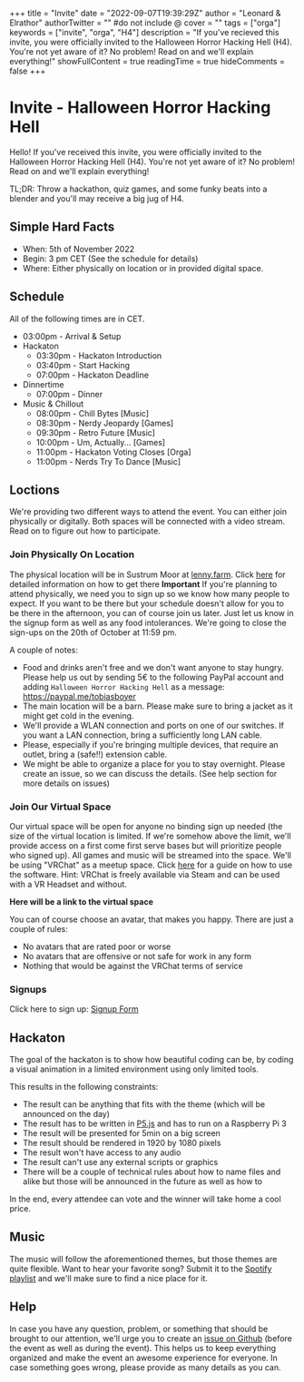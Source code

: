 +++
title = "Invite"
date = "2022-09-07T19:39:29Z"
author = "Leonard & Elrathor"
authorTwitter = "" #do not include @
cover = ""
tags = ["orga"]
keywords = ["invite", "orga", "H4"]
description = "If you've recieved this invite, you were officially invited to the Halloween Horror Hacking Hell (H4). You're not yet aware of it? No problem! Read on and we'll explain everything!"
showFullContent = true
readingTime = true
hideComments = false
+++

# Invite - Halloween Horror Hacking Hell
Hello! If you've received this invite, you were officially invited to the Halloween Horror Hacking Hell (H4). You're not yet aware of it? No problem! Read on and we'll explain everything!

TL;DR: Throw a hackathon, quiz games, and some funky beats into a blender and you'll may receive a big jug of H4.

## Simple Hard Facts
- When: 5th of November 2022
- Begin: 3 pm CET (See the schedule for details)
- Where: Either physically on location or in provided digital space.

## Schedule
All of the following times are in CET.
- 03:00pm - Arrival & Setup
- Hackaton
  - 03:30pm - Hackaton Introduction
  - 03:40pm - Start Hacking
  - 07:00pm - Hackaton Deadline
- Dinnertime
  - 07:00pm - Dinner
- Music & Chillout
  - 08:00pm - Chill Bytes [Music]
  - 08:30pm - Nerdy Jeopardy [Games]
  - 09:30pm - Retro Future [Music]
  - 10:00pm - Um, Actually... [Games]
  - 11:00pm - Hackaton Voting Closes [Orga]
  - 11:00pm - Nerds Try To Dance [Music]

## Loctions
We're providing two different ways to attend the event. You can either join physically or digitally. Both spaces will be connected with a video stream. Read on to figure out how to participate.

### Join Physically On Location
The physical location will be in Sustrum Moor at [lenny.farm](lenny.farm). Click [here](https://goo.gl/maps/5VRgaEzkyajWLxW56) for detailed information on how to get there **Important** If you're planning to attend physically, we need you to sign up so we know how many people to expect. If you want to be there but your schedule doesn't allow for you to be there in the afternoon, you can of course join us later. Just let us know in the signup form as well as any food intolerances. We're going to close the sign-ups on the 20th of October at 11:59 pm.

A couple of notes:
- Food and drinks aren't free and we don't want anyone to stay hungry. Please help us out by sending 5€ to the following PayPal account and adding `Halloween Horror Hacking Hell` as a message: https://paypal.me/tobiasboyer
- The main location will be a barn. Please make sure to bring a jacket as it might get cold in the evening.
- We'll provide a WLAN connection and ports on one of our switches. If you want a LAN connection, bring a sufficiently long LAN cable.
- Please, especially if you're bringing multiple devices, that require an outlet, bring a (safe!!) extension cable.
- We might be able to organize a place for you to stay overnight. Please create an issue, so we can discuss the details. (See help section for more details on issues)

### Join Our Virtual Space
Our virtual space will be open for anyone no binding sign up needed (the size of the virtual location is limited. If we're somehow above the limit, we'll provide access on a first come first serve bases but will prioritize people who signed up). All games and music will be streamed into the space. We'll be using "VRChat" as a meetup space. Click [here](https://youtu.be/WtENuEbqUXk) for a guide on how to use the software. Hint: VRChat is freely available via Steam and can be used with a VR Headset and without. 

**Here will be a link to the virtual space**

You can of course choose an avatar, that makes you happy. There are just a couple of rules:
- No avatars that are rated poor or worse
- No avatars that are offensive or not safe for work in any form
- Nothing that would be against the VRChat terms of service

### Signups
Click here to sign up: [Signup Form](https://forms.gle/SjC5aMMaB4BdKDd97)

## Hackaton
The goal of the hackaton is to show how beautiful coding can be, by coding a visual animation in a limited environment using only limited tools.

This results in the following constraints:
- The result can be anything that fits with the theme (which will be announced on the day)
- The result has to be written in [P5.js](https://p5js.org/) and has to run on a Raspberry Pi 3
- The result will be presented for 5min on a big screen
- The result should be rendered in 1920 by 1080 pixels
- The result won't have access to any audio
- The result can't use any external scripts or graphics
- There will be a couple of technical rules about how to name files and alike but those will be announced in the future as well as how to 

In the end, every attendee can vote and the winner will take home a cool price.

## Music
The music will follow the aforementioned themes, but those themes are quite flexible. Want to hear your favorite song? Submit it to the [Spotify playlist](https://open.spotify.com/playlist/4CohnYSDKokoqwem9O3Ylm?si=037212fba16649fd&pt=f18844e47c384f0a19353a0068ee58fe) and we'll make sure to find a nice place for it.

## Help
In case you have any question, problem, or something that should be brought to our attention, we'll urge you to create an [issue on Github](https://github.com/Halloween-Horror-Hacking-Hell/Hellish-Contributions/issues) (before the event as well as during the event). This helps us to keep everything organized and make the event an awesome experience for everyone. In case something goes wrong, please provide as many details as you can.